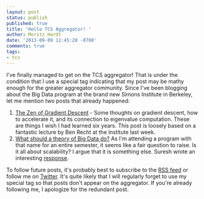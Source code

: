 ```yaml
---
layout: post
status: publish
published: true
title: 'Hello TCS Aggregator! '
author: Moritz Hardt
date: '2013-09-09 11:45:20 -0700'
comments: true
tags:
- tcs
---
```

<p>I've finally managed to get on the TCS aggregator! That is under the condition that I use a special tag indicating that my post may be mathy enough for the greater aggregator community. Since I've been blogging about the Big Data program at the brand new Simons Institute in Berkeley, let me mention two posts that already happened:</p>
<ol>
<li><a href="http://mrtz.org/blog/the-zen-of-gradient-descent/">The Zen of Gradient Descent</a> - Some thoughts on gradient descent, how to accelerate it, and its connection to eigenvalue computation. These are things I wish I had learned six years. This post is loosely based on a fantastic lecture by Ben Recht at the Institute last week.</li>
<li><a href="http://mrtz.org/blog/what-should-a-theory-of-big-data-do/">What should a theory of Big Data do?</a> As I'm attending a program with that name for an entire semester, it seems like a fair question to raise. Is it all about scalability? I argue that it is something else. Suresh wrote an interesting <a href="http://geomblog.blogspot.com/2013/08/on-theory-of-big-data.html">response</a>.</li>
</ol>
<p>To follow future posts, it's probably best to subscribe to the <a href="http://mrtz.org/blog/feed/">RSS feed</a> or follow me on <a href="http://twitter.com/mrtz">Twitter</a>. It's quite likely that I will regularly forget to use my special tag so that posts don't appear on the aggregator. If you're already following me, I apologize for the redundant post.</p>
